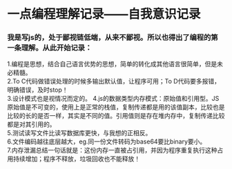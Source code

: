 # 一点编程理解记录——自我意识记录

### 我是写js的，处于鄙视链低端，从来不鄙视。所以也得出了编程的第一条理解。从此开始记录：

1.编程是思想，结合自己语言优势的思想，简单的转化成其他语言很简单，但是未必精髓。  
2.To C代码做错误处理的时候多输出默认值，让程序可用；To D代码要多报错，明确错误，及时stop！  
3.设计模式也是视情况而定的。
4.js的数据类型内存模式：原始值和引用型。JS原始值是不可变的，使用上是正常的栈值，复制传递都是用的该值副本，比较也是比较的长的是否一样，其实是不同的值。引用值则是存在堆内存中，复制传递比较都是对其引用的。  
5.测试读写文件比读写数据库更快，与我想的正相反。  
6.文件编码越往底层越大，eg.同一份文件转码为base64要比binary要小。  
7.内存泄漏总结一句话就是：这份内存一直被占引用，并因为程序重复执行这种占用持续增加；程序不释放，垃圾回收也不能释放！  
